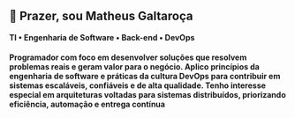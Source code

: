## 👋 Prazer, sou Matheus Galtaroça 
**TI • Engenharia de Software • Back-end • DevOps**

#### Programador com foco em desenvolver soluções que resolvem problemas reais e geram valor para o negócio. Aplico princípios da engenharia de software e práticas da cultura DevOps para contribuir em sistemas escaláveis, confiáveis e de alta qualidade. Tenho interesse especial em arquiteturas voltadas para sistemas distribuídos, priorizando eficiência, automação e entrega contínua ####
